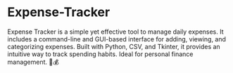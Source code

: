 # Expense-Tracker
Expense Tracker is a simple yet effective tool to manage daily expenses. It includes a command-line and GUI-based interface for adding, viewing, and categorizing expenses. Built with Python, CSV, and Tkinter, it provides an intuitive way to track spending habits. Ideal for personal finance management. 🚀💰
